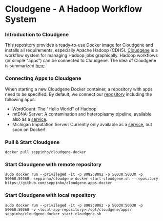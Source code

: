 # Cloudgene - A Hadoop Workflow System

### Introduction to Cloudgene
This repository provides a ready-to-use Docker image for Cloudgene and installs all requirements, especially Apache Hadoop (CDH5).
[Cloudgene](http://cloudgene.uibk.ac.at) is a workflow system for managing Hadoop jobs graphically. Hadoop workflows (or simple "apps") can be connected to Cloudgene. The idea of Cloudgene is summarized [here](http://seppinho.github.io/cloudgene/hadoop/2015/08/27/cloudgene/).

### Connecting Apps to Cloudgene
When starting a new Cloudgene Docker container, a repository with apps need to be specified. By default, we connect our [repository](https://github.com/seppinho/cloudgene-apps-docker) including the following apps:

- WordCount: The "Hello World" of Hadoop 
- mtDNA-Server: A contamination and heteroplasmy pipeline, available also as a [service](http://mtdna-server.uibk.ac.at). 
- Michigan Imputation Server: Currently only available as a [service](https://imputationserver.sph.umich.edu/), but soon on Docker!
		
### Pull & Start Cloudgene	

	docker pull seppinho/cloudgene-docker	
	
### Start Cloudgene with remote repository

	sudo docker run --privileged -it -p 8082:8082 -p 50030:50030 -p 50060:50060  seppinho/cloudgene-docker start-cloudgene.sh --repository https://github.com/seppinho/cloudgene-apps-docker
	
### Start Cloudgene with local repository

	sudo docker run --privileged -it -p 8082:8082 -p 50030:50030 -p 50060:50060 -v <local-app-repository>:/opt/cloudgene/apps/ seppinho/cloudgene-docker start-cloudgene.sh
